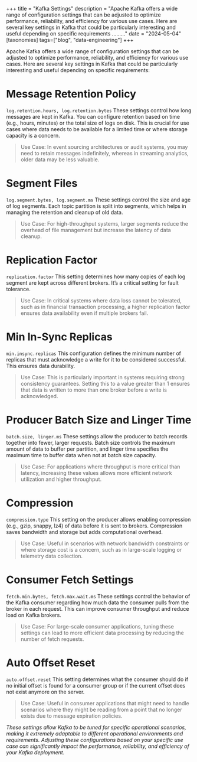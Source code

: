 +++
title = "Kafka Settings"
description = "Apache Kafka offers a wide range of configuration settings that can be adjusted to optimize performance, reliability, and efficiency for various use cases. Here are several key settings in Kafka that could be particularly interesting and useful depending on specific requirements ........."
date = "2024-05-04"
[taxonomies]
tags=["blog", "data-engineering"]
+++

Apache Kafka offers a wide range of configuration settings that can be adjusted to optimize performance, reliability, and efficiency for various use cases. Here are several key settings in Kafka that could be particularly interesting and useful depending on specific requirements:

# Message Retention Policy
`log.retention.hours, log.retention.bytes` These settings control how long messages are kept in Kafka. You can configure retention based on time (e.g., hours, minutes) or the total size of logs on disk. This is crucial for use cases where data needs to be available for a limited time or where storage capacity is a concern.
> Use Case: In event sourcing architectures or audit systems, you may need to retain messages indefinitely, whereas in streaming analytics, older data may be less valuable.
# Segment Files
`log.segment.bytes, log.segment.ms` These settings control the size and age of log segments. Each topic partition is split into segments, which helps in managing the retention and cleanup of old data.
> Use Case: For high-throughput systems, larger segments reduce the overhead of file management but increase the latency of data cleanup.
# Replication Factor
`replication.factor` This setting determines how many copies of each log segment are kept across different brokers. It’s a critical setting for fault tolerance.
> Use Case: In critical systems where data loss cannot be tolerated, such as in financial transaction processing, a higher replication factor ensures data availability even if multiple brokers fail.
# Min In-Sync Replicas
`min.insync.replicas` This configuration defines the minimum number of replicas that must acknowledge a write for it to be considered successful. This ensures data durability.
> Use Case: This is particularly important in systems requiring strong consistency guarantees. Setting this to a value greater than 1 ensures that data is written to more than one broker before a write is acknowledged.
# Producer Batch Size and Linger Time
`batch.size, linger.ms` These settings allow the producer to batch records together into fewer, larger requests. Batch size controls the maximum amount of data to buffer per partition, and linger time specifies the maximum time to buffer data when not at batch size capacity.
> Use Case: For applications where throughput is more critical than latency, increasing these values allows more efficient network utilization and higher throughput.
# Compression
`compression.type` This setting on the producer allows enabling compression (e.g., gzip, snappy, lz4) of data before it is sent to brokers. Compression saves bandwidth and storage but adds computational overhead.
> Use Case: Useful in scenarios with network bandwidth constraints or where storage cost is a concern, such as in large-scale logging or telemetry data collection.
# Consumer Fetch Settings
`fetch.min.bytes, fetch.max.wait.ms` These settings control the behavior of the Kafka consumer regarding how much data the consumer pulls from the broker in each request. This can improve consumer throughput and reduce load on Kafka brokers.
> Use Case: For large-scale consumer applications, tuning these settings can lead to more efficient data processing by reducing the number of fetch requests.
# Auto Offset Reset
`auto.offset.reset` This setting determines what the consumer should do if no initial offset is found for a consumer group or if the current offset does not exist anymore on the server.
> Use Case: Useful in consumer applications that might need to handle scenarios where they might be reading from a point that no longer exists due to message expiration policies.

*These settings allow Kafka to be tuned for specific operational scenarios, making it extremely adaptable to different operational environments and requirements. Adjusting these configurations based on your specific use case can significantly impact the performance, reliability, and efficiency of your Kafka deployment.*